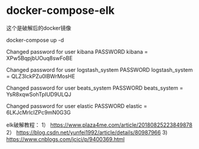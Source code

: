 # docker-compose-elk

这个是破解后的docker镜像

docker-compose up -d


Changed password for user kibana
PASSWORD kibana = XPw5BqpjbUOuq8swFoBE

Changed password for user logstash_system
PASSWORD logstash_system = QLZ3IckPZu0lBWrMosHE

Changed password for user beats_system
PASSWORD beats_system = YsR8xqwSohTpIUD9ULQJ

Changed password for user elastic
PASSWORD elastic = 6LKJcMrlcIZPc9mN0G3G



elk破解教程：
1） https://www.plaza4me.com/article/20180825223849878
2） https://blog.csdn.net/yunfei1992/article/details/80987966
3) https://www.cnblogs.com/jcici/p/9400369.html


